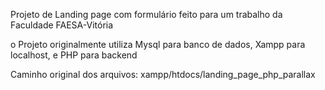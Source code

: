 Projeto de Landing page com formulário feito para um trabalho da Faculdade FAESA-Vitória

o Projeto originalmente utiliza Mysql para banco de dados, Xampp para localhost, e PHP para backend 

Caminho original dos arquivos: xampp/htdocs/landing_page_php_parallax
